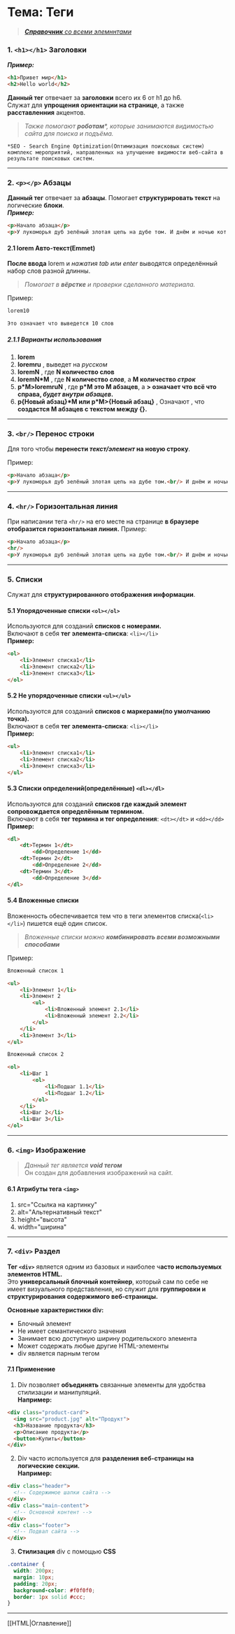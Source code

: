 # Тема: Теги
>_[**Справочник** со всеми элемннтами](https://developer.mozilla.org/en-US/docs/Web/HTML/Element)_

### 1. `<h1></h1>` Заголовки
_**Пример:**_
```HTML
<h1>Привет мир</h1>
<h2>Hello world</h2>
```

**Данный тег** отвечает за **заголовки** всего их 6 от h1 до h6.  
Служат для **упрощения ориентации на странице**, а также **расставленния** акцентов. 
> _Также помогают **роботам***, которые занимаются видимостью сайта для поиска и подъёма._
    
    *SEO - Search Engine Optimization(Оптимизация поисковых систем) комплекс мероприятий, направленных на улучшение видимости веб-сайта в результате поисковых систем.
***

### 2. `<p></p>` Абзацы
**Данный тег** отвечает за **абзацы**. Помогает **структурировать текст** на логические **блоки**.  
_**Пример:**_
```HTML
<p>Начало абзаца</p>
<p>У лукоморья дуб зелёный злотая цепь на дубе том. И днём и ночью кот учёный всё ходит по цепи кругом.</p>
```
#### 2.1 lorem Авто-текст(Emmet)
**После ввода** lorem и _нажатия tab или enter_ выводятся определённый набор слов разной длинны.

>_Помогает в **вёрстке** и проверки сделанного материала._  

Пример:
```HTML
lorem10

Это означает что выведется 10 слов
```
##### 2.1.1 **Варианты использования**
1. **lorem**
2. **loremru** , выведет на *русском*
2. **loremN** , где **N количество слов**
3. **loremN*M** , где **N количество _слов_**, а **M количество _строк_**
4. **p*M>loremruN** , где **p\*M это M абзацев**, а **> означает что всё что справа, _будет внутри абзацев_.**
5. **p{Новый абзац}\*M или p\*M>{Новый абзац}** , Означают , что **создастся M абзацев c текстом между {}.**
***
### 3. `<br/>` Перенос строки
Для того чтобы **перенести _текст/элемент_ на новую строку**.

Пример:
```HTML
<p>Начало абзаца</p>
<p>У лукоморья дуб зелёный злотая цепь на дубе том.<br/> И днём и ночью кот учёный всё ходит по цепи кругом.</p>
```
***

### 4. `<hr/>` Горизонтальная линия
При написании тега `<hr/>` на его месте на странице **в браузере отобразится горизонтальная линия.**
Пример:
```HTML
<p>Начало абзаца</p>
<hr/>
<p>У лукоморья дуб зелёный злотая цепь на дубе том.<br/> И днём и ночью кот учёный всё ходит по цепи кругом.</p>
```
***
### 5. Списки
Служат для **структурированного отображения информации**.

#### 5.1 Упорядоченные списки `<ol></ol>`
Используются для созданий **списков с номерами.**  
Включают в себя **тег элемента-списка**: `<li></li>`  
**Пример:**
```HTML
<ol>
    <li>Элемент списка1</li>
    <li>Элемент списка2</li>
    <li>Элемент списка3</li>
</ol>
```

#### 5.2 Не упорядоченные списки `<ul></ul>`
Используются для созданий **списков с маркерами(по умолчанию точка).**  
Включают в себя **тег элемента-списка**: `<li></li>`  
**Пример:**
```HTML
<ul>
    <li>Элемент списка1</li>
    <li>Элемент списка2</li>
    <li>Элемент списка3</li>
</ul>
```
#### 5.3 Списки определений(определённые) `<dl></dl>`
Используются для созданий **списков где каждый элемент сопровождается определённым термином.**  
Включают в себя **тег термина и тег определения**: `<dt></dt>` и `<dd></dd>` 
**Пример:**
```HTML
<dl>
    <dt>Термин 1</dt>
        <dd>Определение 1</dd>
    <dt>Термин 2</dt>
        <dd>Определение 2</dd>
    <dt>Термин 3</dt>
        <dd>Определение 3</dd>
</dl>
```
#### 5.4 Вложенные списки
Вложенность обеспечивается тем что в теги элементов списка(`<li></li>`) пишется ещё один список.  

>_Вложенные списки можно **комбинировать всеми возможными способами**_

Пример:
```HTML
Вложенный список 1

<ul>
    <li>Элемент 1</li>
    <li>Элемент 2
        <ul>
            <li>Вложенный элемент 2.1</li>
            <li>Вложенный элемент 2.2</li>
        </ul>
    </li>
    <li>Элемент 3</li>
</ul>

Вложенный список 2

<ol>
    <li>Шаг 1
        <ol>
            <li>Подшаг 1.1</li>
            <li>Подшаг 1.2</li>
        </ol>
    </li>
    <li>Шаг 2</li>
    <li>Шаг 3</li>
</ol>
```
***
### 6. `<img>` Изображение
>_Данный тег является **void тегом**_  
Он создан для добавления изображений на сайт.  
#### 6.1 Атрибуты тега `<img>`
1. src="Ссылка на картинку"
2. alt="Альтернативный текст"
3. height="высота"
4. width="ширина"
***

### 7. `<div>` Раздел
**Тег `<div>`** является одним из базовых и наиболее ч**асто используемых элементов HTML.**  
Это **универсальный блочный контейнер**, который сам по себе не имеет визуального представления, но служит для **группировки и структурирования содержимого веб-страницы.**

**Основные характеристики div:**
- Блочный элемент
- Не имеет семантического значения
- Занимает всю доступную ширину родительского элемента
- Может содержать любые другие HTML-элементы
- div является парным тегом

#### 7.1 Применение
1. Div позволяет **объединять** связанные элементы для удобства стилизации и манипуляций.  
**Например:**
```HTML
<div class="product-card">
  <img src="product.jpg" alt="Продукт">
  <h3>Название продукта</h3>
  <p>Описание продукта</p>
  <button>Купить</button>
</div>
```
2. Div часто используется для **разделения веб-страницы на логические секции.**   
**Например:**

```HTML
<div class="header">
  <!-- Содержимое шапки сайта -->
</div>
<div class="main-content">
  <!-- Основной контент -->
</div>
<div class="footer">
  <!-- Подвал сайта -->
</div>
```
3. **Стилизация** div с помощью **CSS**
```CSS
.container {
  width: 200px;
  margin: 10px;
  padding: 20px;
  background-color: #f0f0f0;
  border: 1px solid #ccc;
}
```
***
[[HTML|Оглавление]]